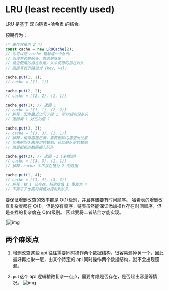 # LRU (least recently used)

LRU 是基于 双向链表+哈希表 的结合。

预期行为：

```js
/* 缓存容量为 2 */
const cache = new LRUCache(2);
// 你可以把 cache 理解成一个队列
// 假设左边是队头，右边是队尾
// 最近使用的排在队尾，久未使用的排在对头
// 圆括号表示键值对 (key, val)

cache.put(1, 1);
// cache = [(1, 1)]

cache.put(2, 2);
// cache = [(2, 2), (1, 1)]

cache.get(1); // 返回 1
// cache = [(1, 1), (2, 2)]
// 解释：因为最近访问了键 1，所以提前至队头
// 返回键 1 对应的值 1

cache.put(3, 3);
// cache = [(3, 3), (1, 1)]
// 解释：缓存容量已满，需要删除内容空出位置
// 优先删除久未使用的数据，也就是队尾的数据
// 然后把新的数据插入队头

cache.get(2); // 返回 -1 (未找到)
// cache = [(3, 3), (1, 1)]
// 解释：cache 中不存在键为 2 的数据

cache.put(1, 4);
// cache = [(1, 4), (3, 3)]
// 解释：键 1 已存在，把原始值 1 覆盖为 4
// 不要忘了也要将键值对提前到队头
```

要保证增删改查的效率都是 O(1)级别，并且存储要有时间顺序。
哈希表的增删改查复杂度都在 O(1)，但是没有顺序，链表虽然能保证添加操作存在时间顺序，但是查找的复杂度在 O(n)级别。
因此要将二者结合才能实现。

[![img](https://labuladong.github.io/algo/images/LRU%e7%ae%97%e6%b3%95/4.jpg)

## 两个麻烦点

1. 增删改查这些 api 往往需要同时操作两个数据结构，很容易漏掉另一个，因此最好再抽象一层，由某个特定的 api 同时操作两个数据结构，就不会出现遗漏。

2. `put`这个 api 逻辑稍微复杂一点点，需要考虑是否存在，是否超出容量等情况。
   ![img](https://labuladong.github.io/algo/images/LRU%e7%ae%97%e6%b3%95/put.jpg)

